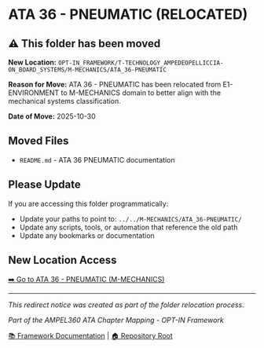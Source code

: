 # ATA 36 - PNEUMATIC (RELOCATED)

## ⚠️ This folder has been moved

**New Location:** `OPT-IN_FRAMEWORK/T-TECHNOLOGY_AMPEDEOPELLICCIA-ON_BOARD_SYSTEMS/M-MECHANICS/ATA_36-PNEUMATIC`

**Reason for Move:** ATA 36 - PNEUMATIC has been relocated from E1-ENVIRONMENT to M-MECHANICS domain to better align with the mechanical systems classification.

**Date of Move:** 2025-10-30

## Moved Files

- `README.md` - ATA 36 PNEUMATIC documentation

## Please Update

If you are accessing this folder programmatically:
- Update your paths to point to: `../../M-MECHANICS/ATA_36-PNEUMATIC/`
- Update any scripts, tools, or automation that reference the old path
- Update any bookmarks or documentation

## New Location Access

[➡️ Go to ATA 36 - PNEUMATIC (M-MECHANICS)](../../M-MECHANICS/ATA_36-PNEUMATIC/README.md)

---

*This redirect notice was created as part of the folder relocation process.*

*Part of the AMPEL360 ATA Chapter Mapping - OPT-IN Framework*

[📚 Framework Documentation](../../README.md) | [🏠 Repository Root](../../../README.md)
